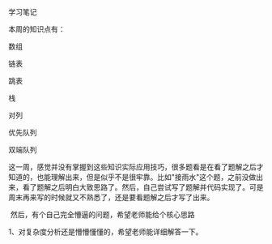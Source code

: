 学习笔记



本周的知识点有：

数组 

链表 

跳表 

栈 

对列 

优先队列

双端队列



这一周，感觉并没有掌握到这些知识实际应用技巧，很多题看是在看了题解之后才知道的，也能理解出来，但是似乎不是很牢靠。比如"接雨水"这个题，之前没做出来，看了题解之后明白大致思路了。然后，自己尝试写了题解并代码实现了。可是周末再来写的时候就又不熟悉了，还是要看题解之后才写了出来。  

​	然后，有个自己完全懵逼的问题，希望老师能给个核心思路  

1、对复杂度分析还是懵懵懂懂的，希望老师能详细解答一下。   